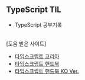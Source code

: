 ## TypeScript TIL

- TypeScript 공부기록

<br>
[도움 받은 사이트]

* [타입스크립트 코리아](https://typescript-kr.github.io/)
* [타입스크립트 핸드북](https://joshua1988.github.io/ts/)
* [타입스크립트 핸드북 KO Ver.](https://www.typescriptlang.org/ko/docs/handbook/intro.html)